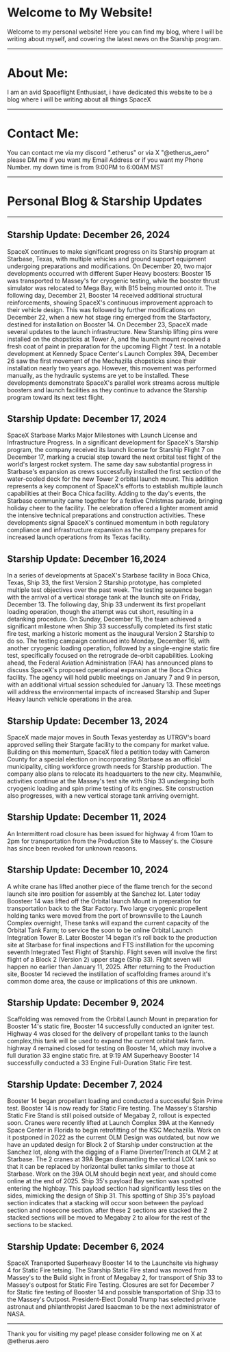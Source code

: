 # Welcome to My Website!

Welcome to my personal website! Here you can find my blog, where I will be writing about myself, and covering the latest news on the Starship program.

---

# About Me:

I am an avid Spaceflight Enthusiast, i have dedicated this website to be a blog where i will be writing about all things SpaceX

---

# Contact Me:

You can contact me via my discord ".etherus"
or via X "@etherus_aero"
please DM me if you want my Email Address or if you want my Phone Number.
my down time is from 9:00PM to 6:00AM MST

---

# Personal Blog & Starship Updates

---

## Starship Update: December 26, 2024
SpaceX continues to make significant progress on its Starship program at Starbase, Texas, with multiple vehicles and ground support equipment undergoing preparations and modifications.
On December 20, two major developments occurred with different Super Heavy boosters: Booster 15 was transported to Massey's for cryogenic testing, while the booster thrust simulator was relocated to Mega Bay, with B15 being mounted onto it.
The following day, December 21, Booster 14 received additional structural reinforcements, showing SpaceX's continuous improvement approach to their vehicle design. This was followed by further modifications on December 22, when a new hot stage ring emerged from the Starfactory, destined for installation on Booster 14.
On December 23, SpaceX made several updates to the launch infrastructure. New Starship lifting pins were installed on the chopsticks at Tower A, and the launch mount received a fresh coat of paint in preparation for the upcoming Flight 7 test.
In a notable development at Kennedy Space Center's Launch Complex 39A, December 26 saw the first movement of the Mechazilla chopsticks since their installation nearly two years ago. However, this movement was performed manually, as the hydraulic systems are yet to be installed.
These developments demonstrate SpaceX's parallel work streams across multiple boosters and launch facilities as they continue to advance the Starship program toward its next test flight.

## Starship Update: December 17, 2024
SpaceX Starbase Marks Major Milestones with Launch License and Infrastructure Progress.
In a significant development for SpaceX's Starship program, the company received its launch license for Starship Flight 7 on December 17, marking a crucial step toward the next orbital test flight of the world's largest rocket system.
The same day saw substantial progress in Starbase's expansion as crews successfully installed the first section of the water-cooled deck for the new Tower 2 orbital launch mount. This addition represents a key component of SpaceX's efforts to establish multiple launch capabilities at their Boca Chica facility.
Adding to the day's events, the Starbase community came together for a festive Christmas parade, bringing holiday cheer to the facility. The celebration offered a lighter moment amid the intensive technical preparations and construction activities.
These developments signal SpaceX's continued momentum in both regulatory compliance and infrastructure expansion as the company prepares for increased launch operations from its Texas facility.

## Starship Update: December 16,2024

In a series of developments at SpaceX's Starbase facility in Boca Chica, Texas, Ship 33, the first Version 2 Starship prototype, has completed multiple test objectives over the past week.
The testing sequence began with the arrival of a vertical storage tank at the launch site on Friday, December 13. The following day, Ship 33 underwent its first propellant loading operation, though the attempt was cut short, resulting in a detanking procedure.
On Sunday, December 15, the team achieved a significant milestone when Ship 33 successfully completed its first static fire test, marking a historic moment as the inaugural Version 2 Starship to do so. The testing campaign continued into Monday, December 16, with another cryogenic loading operation, followed by a single-engine static fire test, specifically focused on the retrograde de-orbit capabilities.
Looking ahead, the Federal Aviation Administration (FAA) has announced plans to discuss SpaceX's proposed operational expansion at the Boca Chica facility. The agency will hold public meetings on January 7 and 9 in person, with an additional virtual session scheduled for January 13. These meetings will address the environmental impacts of increased Starship and Super Heavy launch vehicle operations in the area.

## Starship Update: December 13, 2024
SpaceX made major moves in South Texas yesterday as UTRGV's board approved selling their Stargate facility to the company for market value. Building on this momentum, SpaceX filed a petition today with Cameron County for a special election on incorporating Starbase as an official municipality, citing workforce growth needs for Starship production. The company also plans to relocate its headquarters to the new city.
Meanwhile, activities continue at the Massey's test site with Ship 33 undergoing both cryogenic loading and spin prime testing of its engines. Site construction also progresses, with a new vertical storage tank arriving overnight.

## Starship Update: December 11, 2024
An Intermittent road closure has been issued for highway 4 from 10am to 2pm for transportation from the Production Site to Massey's.
the Closure has since been revoked for unknown reasons.

## Starship Update: December 10, 2024
A white crane has lifted another piece of the flame trench for the second launch site inro position for assembly at the Sanchez lot. Later today Boosteer 14 was lifted off the Orbital launch Mount in preperation for transportation back to the Star Factory. Two large cryogenic propellent holding tanks were moved from the port of brownsville to the Launch Complex overnight, These tanks will expand the current capacity of the Orbital Tank Farm; to service the soon to be online Orbital Launch Integration Tower B. Later Booster 14 began it's roll back to the production site at Starbase for final inspections and FTS instillation for the upcoming seventh Integrated Test Flight of Starship. Flight seven will involve the first flight of a Block 2 (Version 2) upper stage (Ship 33). Flight seven will happen no earlier than January 11, 2025. After returning to the Production site, Booster 14 recieved the instillation of scaffolding frames around it's common dome area, the cause or implications of this are unknown.

## Starship Update: December 9, 2024
Scaffolding was removed from the Orbital Launch Mount in preparation for Booster 14's static fire, Booster 14 successfully conducted an igniter test. Highway 4 was closed for the delivery of propellant tanks to the launch complex,this tank will be used to expand the current orbital tank farm. 
highway 4 remained closed for testing on Booster 14, which may involve a full duration 33 engine static fire.
at 9:19 AM Superheavy Booster 14 successfully conducted a 33 Engine Full-Duration Static Fire test.

## Starship Update: December 7, 2024
Booster 14 began propellant loading and conducted a successful Spin Prime test. Booster 14 is now ready for Static Fire testing. The Massey's Starship Static Fire Stand is still poised outside of Megabay 2, rollout is expected soon. Cranes were recently lifted at Launch Complex 39A at the Kennedy Space Center in Florida to begin retrofitting of the KSC Mechazilla. Work on it postponed in 2022 as the current OLM Design was outdated, but now we have an updated design for Block 2 of Starship under construction at the Sanchez lot, along with the digging of a Flame Diverter/Trench at OLM 2 at Starbase. The 2 cranes at 39A Began dismantling the vertical LOX tank so that it can be replaced by horizontal bullet tanks similar to those at Starbase. Work on the 39A OLM should begin next year, and should come online at the end of 2025.
Ship 35's payload Bay section was spotted entering the highbay. This payload section had significantly less tiles on the sides, mimicking the design of Ship 31. This spotting of Ship 35's payload section indicates that a stacking will occur soon between the payload section and nosecone section. after these 2 sections are stacked the 2 stacked sections will be moved to Megabay 2 to allow for the rest of the sections to be stacked.

## Starship Update: December 6, 2024
SpaceX Transported Superheavy Booster 14 to the Launchsite via highway 4 for Static Fire tetsing. The Starship Static Fire stand was moved from Massey's to the Build sight in front of Megabay 2, for transport of Ship 33 to Massey's outpost for Static Fire Testing.
Closures are set for December 7 for Static fire testing of Booster 14 
and possible transportation of Ship 33 to the Massey's Outpost.
President-Elect Donald Trump has selected private astronaut and philanthropist Jared Isaacman to be the next administrator of NASA.


---

Thank you for visiting my page!
please consider following me on X at @etherus.aero

